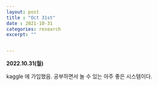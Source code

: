 ```yaml
---
layout: post
title : "Oct 31st"
date : 2021-10-31
categories: research
excerpt: ""


---
```

 

**2022.10.31(월)**

kaggle 에 가입했음. 공부하면서 놀 수 있는 아주 좋은 시스템이다. 



